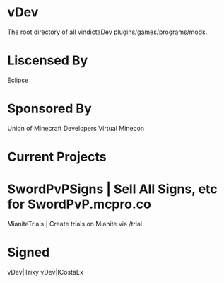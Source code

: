 vDev
====
The root directory of all vindictaDev plugins/games/programs/mods.

Liscensed By
============
Eclipse

Sponsored By
============
Union of Minecraft Developers
Virtual Minecon

Current Projects
================
SwordPvPSigns | Sell All Signs, etc for SwordPvP.mcpro.co
==
MianiteTrials | Create trials on Mianite via /trial <username> <reason>

Signed
======
vDev|Trixy
vDev|ICostaEx